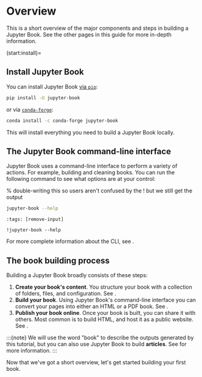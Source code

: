 # Overview

This is a short overview of the major components and steps in building a Jupyter Book. See the other pages in this guide for more in-depth information.

(start:install)=

## Install Jupyter Book

You can install Jupyter Book [via `pip`](https://pip.pypa.io/en/stable/):

```bash
pip install -U jupyter-book
```

or via [`conda-forge`](https://conda-forge.org/):

```bash
conda install -c conda-forge jupyter-book
```

This will install everything you need to build a Jupyter Book locally.

## The Jupyter Book command-line interface

Jupyter Book uses a command-line interface to perform a variety of actions. For example, building and cleaning books. You can run the following command to see what options are at your control:

% double-writing this so users aren't confused by the ! but we still get the output

```bash
jupyter-book --help
```

```{code-cell}
:tags: [remove-input]

!jupyter-book --help
```

For more complete information about the CLI, see [](../reference/cli.md).

## The book building process

Building a Jupyter Book broadly consists of these steps:

1. **Create your book's content**. You structure your book with a collection of folders, files, and configuration. See [](anatomy-of-a-book).
2. **Build your book**. Using Jupyter Book's command-line interface you can
   convert your pages into either an HTML or a PDF book. See [](build.md).
3. **Publish your book online**. Once your book is built, you can share it with others. Most common is to build HTML, and host it as a public website. See [](publish.md).

:::{note}
We will use the word "book" to describe the outputs generated by this tutorial, but you can also use Jupyter Book to build **articles**.
See [](structure:article) for more information.
:::

Now that we've got a short overview, let's get started building your first book.
